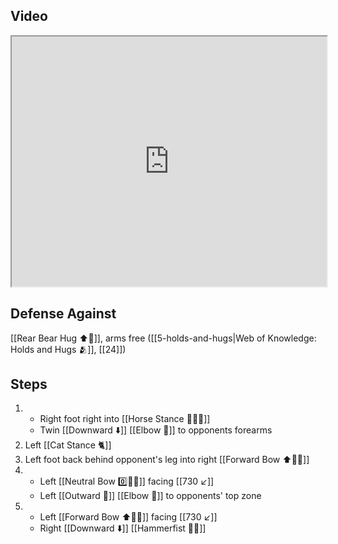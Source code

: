 ## Video

<iframe src="https://www.youtube.com/embed/kRBlmnNAyl8" width="100%" height="400"></iframe>

## Defense Against

[[Rear Bear Hug ⬆️🐻]], arms free ([[5-holds-and-hugs|Web of Knowledge: Holds and Hugs 🫂]], [[24]])

## Steps

1. - Right foot right into [[Horse Stance 🏇🧍‍♂️]]
    - Twin [[Downward ⬇️]] [[Elbow 💪]] to opponents forearms
3. Left [[Cat Stance 🐈]]
4. Left foot back behind opponent's leg into right [[Forward Bow ⬆️🧍‍♂️]] 
5. - Left [[Neutral Bow 0️⃣🧍‍♂️]] facing [[730 ↙️]]
    - Left [[Outward 🔼]] [[Elbow 💪]] to opponents' top zone
6. - Left [[Forward Bow ⬆️🧍‍♂️]] facing [[730 ↙️]]
    - Right [[Downward ⬇️]] [[Hammerfist 🔨✊]]